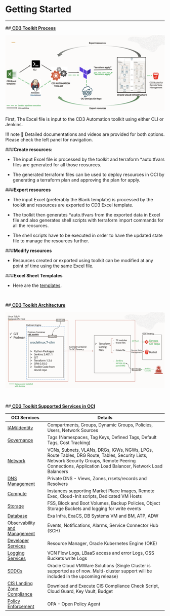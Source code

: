 # **Getting Started**
---

##<u> **CD3 Toolkit Process</u>**


<img width="1049" alt="CD3 Toolkit Process" src="images/CD3-Process.png">

<br>


First, The Excel file is input to the CD3 Automation toolkit using either CLI or Jenkins.  

!!! note
    📖 Detailed documentations and videos are provided for both options. Please check the left panel for navigation.

###**Create resources:**

- The input Excel file is processed by the toolkit and terraform *auto.tfvars files are generated for all those reosurces. 

- The generated terraform files can be used to deploy resources in OCI by generating a terraform plan and approving the plan for apply. 

###**Export resources**

- The input Excel (preferably the Blank template) is processed by the toolkit and resources are exported to CD3 Excel template. 

- The toolkit then generates *auto.tfvars from the exported data in Excel file and also generates shell scripts with terraform import commands for all the reosurces.

- The shell scripts have to be executed in order to have the updated state file to manage the resources further.

###**Modify resources**

- Resources created or exported using toolkit can be modified at any point of time using the same Excel file.

###**Excel Sheet Templates**

- Here are the [templates](ExcelTemplates.md).

<br>

##<u> **CD3 Toolkit Architecture</u>**

![CD3 Architecture](images/CD3-Arch.png)

<br>

##<u> **CD3 Toolkit Supported Services in OCI</u>**

| OCI Services | Details |
| --------- | ----------- |
| [IAM/Identity](CD3ExcelTabs.md#iamidentity) | Compartments, Groups, Dynamic Groups, Policies, Users, Network Sources |
| [Governance](CD3ExcelTabs.md#governance) | Tags (Namespaces, Tag Keys, Defined Tags, Default Tags, Cost Tracking) |
| [Network](CD3ExcelTabs.md#network) | VCNs, Subnets, VLANs, DRGs, IGWs, NGWs, LPGs, Route Tables, DRG Route, Tables, Security Lists, Network Security Groups, Remote Peering Connections, Application Load Balancer, Network Load Balancers |
| [DNS Management](CD3ExcelTabs.md#private-dns)                                       | Private DNS - Views, Zones, rrsets/records and Resolvers  |
| [Compute](CD3ExcelTabs.md#compute) | Instances supporting Market Place Images, Remote Exec, Cloud-Init scripts, Dedicated VM Hosts |
| [Storage](CD3ExcelTabs.md#storage) | FSS, Block and Boot Volumes, Backup Policies, Object Storage Buckets and logging for write events |
| [Database](CD3ExcelTabs.md#database) | Exa Infra, ExaCS, DB Systems VM and BM, ATP, ADW |
| [Observability and Management](CD3ExcelTabs.md#management-services) | Events, Notifications, Alarms, Service Connector Hub (SCH) |
| [Developer Services](CD3ExcelTabs.md#developer-services) | Resource Manager, Oracle Kubernetes Engine (OKE) |
| [Logging Services](CD3ExcelTabs.md#logging-Services) | VCN Flow Logs, LBaaS access and error Logs, OSS Buckets write Logs |
| [SDDCs ](CD3ExcelTabs.md#sddcs-tab) | Oracle Cloud VMWare Solutions (Single Cluster is supported as of now. Multi-cluster support will be included in the upcoming release) |
| [CIS Landing Zone Compliance](CISFeatures.md#additional-cis-compliance-features) | Download and Execute CIS Compliance Check Script, Cloud Guard, Key Vault, Budget |
[Policy Enforcement](OPAForCompliance.md) | OPA - Open Policy Agent |
